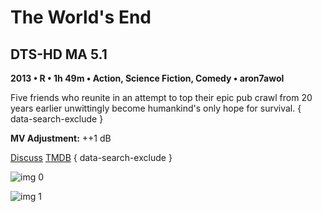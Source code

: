 # The World's End

## DTS-HD MA 5.1

**2013 • R • 1h 49m • Action, Science Fiction, Comedy • aron7awol**

Five friends who reunite in an attempt to top their epic pub crawl from 20 years earlier unwittingly become humankind's only hope for survival.
{ data-search-exclude }

**MV Adjustment:** ++1 dB

[Discuss](https://www.avsforum.com/threads/bass-eq-for-filtered-movies.2995212/post-58015350)  [TMDB](107985)
{ data-search-exclude }

![img 0](https://i.imgur.com/yse9xAl.jpg)

![img 1](https://i.imgur.com/erfu7QV.png)

